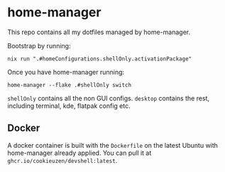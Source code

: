 # home-manager

This repo contains all my dotfiles managed by home-manager.

Bootstrap by running:
```
nix run ".#homeConfigurations.shellOnly.activationPackage"
```

Once you have home-manager running:
```
home-manager --flake .#shellOnly switch
```

`shellOnly` contains all the non GUI configs.
`desktop` contains the rest, including terminal, kde, flatpak config etc.

## Docker

A docker container is built with the `Dockerfile` on the latest Ubuntu with home-manager already applied.
You can pull it at `ghcr.io/cookieuzen/devshell:latest`.
